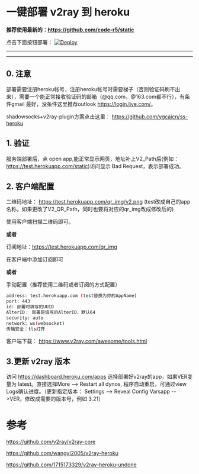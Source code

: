 # 一键部署 v2ray 到 heroku

**推荐使用最新的：<https://github.com/code-r5/static>**

点击下面按钮部署：
[![Deploy](https://www.herokucdn.com/deploy/button.png)](https://heroku.com/deploy)
- - -
- - -

## 0. 注意

部署需要注册heroku帐号，注册heroku帐号时需要梯子（否则验证码刷不出来），需要一个能正常接收验证码的邮箱（@qq.com，@163.com都不行），有条件gmail
最好，没条件这里推荐outlook <https://login.live.com/>。

shadowsocks+v2ray-plugin方案点击这里： <https://github.com/ygcaicn/ss-heroku>

## 1. 验证

服务端部署后，点 open app,能正常显示网页，地址补上V2_Path后(例如：<https://test.herokuapp.com/static>)访问显示 Bad Request，表示部署成功。

## 2. 客户端配置

二维码地址： https://test.herokuapp.com/qr_img/v2.png
(test改成自己的app名称，如果更改了V2_QR_Path，同时也要将对应的qr_img改成修改后的)

使用客户端扫描二维码即可。

**或者**

订阅地址：https://test.herokuapp.com/qr_img

在客户端中添加订阅即可

**或者**

手动配置（推荐使用二维码或者订阅的方式配置）

```sh
address: test.herokuapp.com (test替换为你的AppName)
port: 443
id: 部署时填写的UUID
AlterID： 部署是填写的AlterID，默认64
security: auto
network: ws(websocket)
传输安全：tls打开
```

客户端下载： https://www.v2ray.com/awesome/tools.html

## 3.更新 v2ray 版本

访问 https://dashboard.heroku.com/apps 选择部署好v2ray的app，如果VER变量为 latest。直接选择More --> Restart all dynos, 程序自动重启，可通过view Logs确认进度。（更新指定版本： Settings --> Reveal Config Varsapp -->VER，修改成需要的版本号，例如 3.21）

# 参考 
https://github.com/v2ray/v2ray-core

https://github.com/wangyi2005/v2ray-heroku

https://github.com/1715173329/v2ray-heroku-undone
